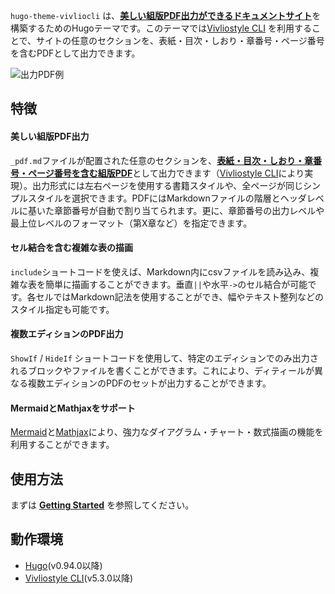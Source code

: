 `hugo-theme-vivliocli` は、<u>**美しい組版PDF出力ができるドキュメントサイト**</u>を構築するためのHugoテーマです。このテーマでは[Vivliostyle CLI](https://github.com/vivliostyle/vivliostyle-cli) を利用することで、サイトの任意のセクションを、表紙・目次・しおり・章番号・ページ番号を含むPDFとして出力できます。

![出力PDF例](assets/2021-02-14-22-57-12.png)

## 特徴

#### 美しい組版PDF出力

`_pdf.md`ファイルが配置された任意のセクションを、<u>**表紙・目次・しおり・章番号・ページ番号を含む組版PDF**</u>として出力できます（[Vivliostyle CLI](https://github.com/vivliostyle/vivliostyle-cli)により実現）。出力形式には左右ページを使用する書籍スタイルや、全ページが同じシンプルスタイルを選択できます。PDFにはMarkdownファイルの階層とヘッダレベルに基いた章節番号が自動で割り当てられます。更に、章節番号の出力レベルや最上位レベルのフォーマット（第X章など）を指定できます。

#### セル結合を含む複雑な表の描画

`include`ショートコードを使えば、Markdown内にcsvファイルを読み込み、複雑な表を簡単に描画することができます。垂直`||`や水平`->`のセル結合が可能です。各セルではMarkdown記法を使用することができ、幅やテキスト整列などのスタイル指定も可能です。

#### 複数エディションのPDF出力

`ShowIf` / `HideIf` ショートコードを使用して、特定のエディションでのみ出力されるブロックやファイルを書くことができます。これにより、ディティールが異なる複数エディションのPDFのセットが出力することができます。

#### MermaidとMathjaxをサポート

[Mermaid](https://mermaid.js.org/)と[Mathjax](https://www.mathjax.org/)により、強力なダイアグラム・チャート・数式描画の機能を利用することができます。

## 使用方法

まずは <u>**[Getting Started](./Manual/GettingStarted.html)**</u> を参照してください。

## 動作環境

* [Hugo](https://gohugo.io/)(v0.94.0以降)
* [Vivliostyle CLI](https://github.com/vivliostyle/vivliostyle-cli)(v5.3.0以降)